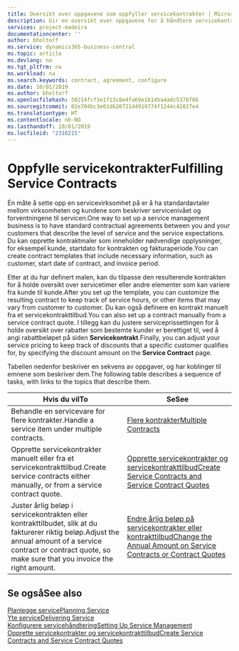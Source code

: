 ```yaml
---
title: Oversikt over oppgavene som oppfyller servicekontrakter | Microsoft-dokumentasjon
description: Gir en oversikt over oppgavene for å håndtere servicekontrakter med kunder.
services: project-madeira
documentationcenter: ''
author: bholtorf
ms.service: dynamics365-business-central
ms.topic: article
ms.devlang: na
ms.tgt_pltfrm: na
ms.workload: na
ms.search.keywords: contract, agreement, configure
ms.date: 10/01/2019
ms.author: bholtorf
ms.openlocfilehash: 50214fcf1e1f13c8e4fa69e1b14ba4adc537bf86
ms.sourcegitcommit: 02e704bc3e01d62072144919774f1244c42827e4
ms.translationtype: HT
ms.contentlocale: nb-NO
ms.lasthandoff: 10/01/2019
ms.locfileid: "2316215"
---
```

# <a name="fulfilling-service-contracts"></a><span data-ttu-id="079c8-103">Oppfylle servicekontrakter</span><span class="sxs-lookup"><span data-stu-id="079c8-103">Fulfilling Service Contracts</span></span> 
<span data-ttu-id="079c8-104">Én måte å sette opp en servicevirksomhet på er å ha standardavtaler mellom virksomheten og kundene som beskriver servicenivået og forventningene til servicen.</span><span class="sxs-lookup"><span data-stu-id="079c8-104">One way to set up a service management business is to have standard contractual agreements between you and your customers that describe the level of service and the service expectations.</span></span> <span data-ttu-id="079c8-105">Du kan opprette kontraktmaler som inneholder nødvendige opplysninger, for eksempel kunde, startdato for kontrakten og fakturaperiode.</span><span class="sxs-lookup"><span data-stu-id="079c8-105">You can create contract templates that include necessary information, such as customer, start date of contract, and invoice period.</span></span>  
  
<span data-ttu-id="079c8-106">Etter at du har definert malen, kan du tilpasse den resulterende kontrakten for å holde oversikt over servicetimer eller andre elementer som kan variere fra kunde til kunde.</span><span class="sxs-lookup"><span data-stu-id="079c8-106">After you set up the template, you can customize the resulting contract to keep track of service hours, or other items that may vary from customer to customer.</span></span> <span data-ttu-id="079c8-107">Du kan også definere en kontrakt manuelt fra et servicekontrakttilbud.</span><span class="sxs-lookup"><span data-stu-id="079c8-107">You can also set up a contract manually from a service contract quote.</span></span> <span data-ttu-id="079c8-108">I tillegg kan du justere serviceprissettingen for å holde oversikt over rabatter som bestemte kunder er berettiget til, ved å angi rabattbeløpet på siden **Servicekontrakt**.</span><span class="sxs-lookup"><span data-stu-id="079c8-108">Finally, you can adjust your service pricing to keep track of discounts that a specific customer qualifies for, by specifying the discount amount on the **Service Contract** page.</span></span>  

<span data-ttu-id="079c8-109">Tabellen nedenfor beskriver en sekvens av oppgaver, og har koblinger til emnene som beskriver dem.</span><span class="sxs-lookup"><span data-stu-id="079c8-109">The following table describes a sequence of tasks, with links to the topics that describe them.</span></span>   
  
|<span data-ttu-id="079c8-110">**Hvis du vil**</span><span class="sxs-lookup"><span data-stu-id="079c8-110">**To**</span></span>|<span data-ttu-id="079c8-111">**Se**</span><span class="sxs-lookup"><span data-stu-id="079c8-111">**See**</span></span>|  
|------------|-------------|  
|<span data-ttu-id="079c8-112">Behandle en servicevare for flere kontrakter.</span><span class="sxs-lookup"><span data-stu-id="079c8-112">Handle a service item under multiple contracts.</span></span> | [<span data-ttu-id="079c8-113">Flere kontrakter</span><span class="sxs-lookup"><span data-stu-id="079c8-113">Multiple Contracts</span></span>](service-multiple-contracts.md)|  
|<span data-ttu-id="079c8-114">Opprette servicekontrakter manuelt eller fra et servicekontrakttilbud.</span><span class="sxs-lookup"><span data-stu-id="079c8-114">Create service contracts either manually, or from a service contract quote.</span></span>| [<span data-ttu-id="079c8-115">Opprette servicekontrakter og servicekontrakttilbud</span><span class="sxs-lookup"><span data-stu-id="079c8-115">Create Service Contracts and Service Contract Quotes</span></span>](service-how-to-create-service-contracts-and-service-contract-quotes.md)|
|<span data-ttu-id="079c8-116">Juster årlig beløp i servicekontrakten eller kontrakttilbudet, slik at du fakturerer riktig beløp.</span><span class="sxs-lookup"><span data-stu-id="079c8-116">Adjust the annual amount of a service contract or contract quote, so make sure that you invoice the right amount.</span></span>|[<span data-ttu-id="079c8-117">Endre årlig beløp på servicekontrakter eller kontrakttilbud</span><span class="sxs-lookup"><span data-stu-id="079c8-117">Change the Annual Amount on Service Contracts or Contract Quotes</span></span>](service-how-to-change-the-annual-amount-on-service-contracts-or-contract-quotes.md)|

## <a name="see-also"></a><span data-ttu-id="079c8-118">Se også</span><span class="sxs-lookup"><span data-stu-id="079c8-118">See also</span></span>
[<span data-ttu-id="079c8-119">Planlegge service</span><span class="sxs-lookup"><span data-stu-id="079c8-119">Planning Service</span></span>](service-plan-service.md)  
[<span data-ttu-id="079c8-120">Yte service</span><span class="sxs-lookup"><span data-stu-id="079c8-120">Delivering Service</span></span>](service-deliver-service.md)  
[<span data-ttu-id="079c8-121">Konfigurere servicehåndtering</span><span class="sxs-lookup"><span data-stu-id="079c8-121">Setting Up Service Management</span></span>](service-setup-service.md)  
[<span data-ttu-id="079c8-122">Opprette servicekontrakter og servicekontrakttilbud</span><span class="sxs-lookup"><span data-stu-id="079c8-122">Create Service Contracts and Service Contract Quotes</span></span>](service-how-to-create-service-contracts-and-service-contract-quotes.md)  
